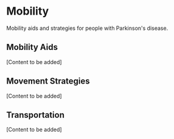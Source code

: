 # Mobility

Mobility aids and strategies for people with Parkinson's disease.

## Mobility Aids

[Content to be added]

## Movement Strategies

[Content to be added]

## Transportation

[Content to be added]